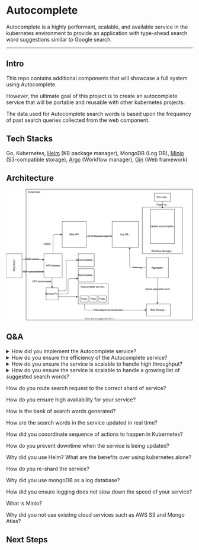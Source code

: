 # Autocomplete

Autocomplete is a highly performant, scalable, and available service in the kubernetes environment to provide an application with type-ahead search word suggestions similar to Google search.

---

## Intro

This repo contains additional components that will showcase a full system using Autocomplete.

However, the ultimate goal of this project is to create an autocomplete service that will be portable and reusable with other kubernetes projects.

The data used for Autocomplete search words is based upon the frequency of past search queries collected from the web component.

## Tech Stacks

Go, Kubernetes, [Helm](https://helm.sh/) (K8 package manager), MongoDB (Log DB), [Minio](https://min.io/) (S3-compatible storage), [Argo](https://argoproj.github.io/) (Workflow manager), [Gin](https://github.com/gin-gonic/gin) (Web framework)

## Architecture

<div align="center">
<img src="https://github.com/by12380/Autocomplete/blob/master/docs/images/autocomplete-architecture.svg" width="900px">
</div>

## Q&A

<details>
  <summary>How did you implement the Autocomplete service?</summary>

  Trie was used as the data structure behind the Autocomplete service.
</details>

<details>
  <summary>How do you ensure the efficiency of the Autocomplete service?</summary>

  Since searching for all words matching a prefix in a trie has a time complexity of O(n), n being the number of nodes in the trie, the performace will suffer as the size of the trie grows.
  
  To ensure the efficiency of search, we modified the trie to store top K results at each node for its corresponding prefix.
  
  This will increase the space complexity to O(nk), where k is the number of top results we store.
  
  This will reduce the time complexity for searching words for a given prefix to O(1), and total time complexity for search operation would be reduced to O(l), where l is the length of the prefix (input keyword).
  
  A sacrifice of increased space for better time complexiity is a worth it tradeoff.
</details>

<details>
  <summary>How do you ensure the service is scalable to handle high throughput?</summary>

  Since the Autocomplete service is read only, we can easily create replicas of the service to handle more request load.
  
  We can utilize the autoscaling feature that is supported by kubernetes natively.
</details>


<details>
  <summary>How do you ensure the service is scalable to handle a growing list of suggested search words?</summary>

  As the size of the trie grows (growing list of suggested search words in our bank), it will eventually hit the memory limit for each pod in the service.
  
  To avoid holding all suggested search words in one app instance, we can split the search words by ranges of alphabets, ex ([A-I], [J-R], [S-Z]).
  
  Thankfully, with the help of Helm templates, we can easily and dynamically create kubernetes resource by updating the configuration files used by Helm.
</details>

How do you route search request to the correct shard of service?

How do you ensure high availability for your service?

How is the bank of search words generated?

How are the search words in the service updated in real time?

How did you cooordinate sequence of actions to happen in Kubernetes?

How do you prevent downtime when the service is being updated?

Why did you use Helm? What are the benefits over using kubernetes alone?

How do you re-shard the service?

Why did you use mongoDB as a log database?

How did you ensure logging does not slow down the speed of your service?

What is Minio?

Why did you not use exisitng cloud services such as AWS S3 and Mongo Atlas?

## Next Steps
